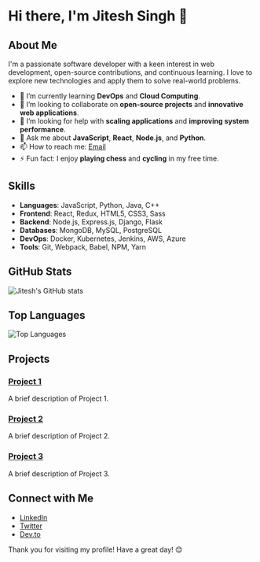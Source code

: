 # Hi there, I'm Jitesh Singh 👋

## About Me

I'm a passionate software developer with a keen interest in web development, open-source contributions, and continuous learning. I love to explore new technologies and apply them to solve real-world problems.

- 🌱 I’m currently learning **DevOps** and **Cloud Computing**.
- 👯 I’m looking to collaborate on **open-source projects** and **innovative web applications**.
- 🤔 I’m looking for help with **scaling applications** and **improving system performance**.
- 💬 Ask me about **JavaScript**, **React**, **Node.js**, and **Python**.
- 📫 How to reach me: [Email](mailto:jiteshjitsun@example.com)
- ⚡ Fun fact: I enjoy **playing chess** and **cycling** in my free time.

## Skills

- **Languages**: JavaScript, Python, Java, C++
- **Frontend**: React, Redux, HTML5, CSS3, Sass
- **Backend**: Node.js, Express.js, Django, Flask
- **Databases**: MongoDB, MySQL, PostgreSQL
- **DevOps**: Docker, Kubernetes, Jenkins, AWS, Azure
- **Tools**: Git, Webpack, Babel, NPM, Yarn

## GitHub Stats

![Jitesh's GitHub stats](https://github-readme-stats.vercel.app/api?username=jiteshjitsun&show_icons=true&theme=radical)

## Top Languages

![Top Languages](https://github-readme-stats.vercel.app/api/top-langs/?username=jiteshjitsun&layout=compact&theme=radical)

## Projects

### [Project 1](https://github.com/jiteshjitsun/project1)
A brief description of Project 1.

### [Project 2](https://github.com/jiteshjitsun/project2)
A brief description of Project 2.

### [Project 3](https://github.com/jiteshjitsun/project3)
A brief description of Project 3.

## Connect with Me

- [LinkedIn](https://www.linkedin.com/in/jiteshjitsun)
- [Twitter](https://twitter.com/jiteshjitsun)
- [Dev.to](https://dev.to/jiteshjitsun)

Thank you for visiting my profile! Have a great day! 😊
